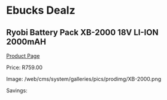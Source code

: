 
# Ebucks Dealz
## Ryobi Battery Pack XB-2000 18V LI-ION 2000mAH
[Product Page](https://www.ebucks.com/web/shop/productSelected.do?prodId=1201685753&catId=1234924297)

Price: R759.00

Image: /web/cms/system/galleries/pics/prodimg/XB-2000.png

Savings: 


	